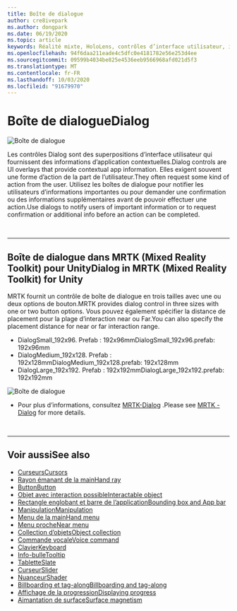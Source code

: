 ```yaml
---
title: Boîte de dialogue
author: cre8ivepark
ms.author: dongpark
ms.date: 06/19/2020
ms.topic: article
keywords: Réalité mixte, HoloLens, contrôles d’interface utilisateur, interaction, interface utilisateur, expérience utilisateur, conception UX, interface utilisateur spatiale, interaction spatiale, interface utilisateur 3D, expérience utilisateur 3D
ms.openlocfilehash: 94f6daa211eade4c5dfc0e4181782e56e253d4ee
ms.sourcegitcommit: 09599b4034be825e4536eeb9566968afd021d5f3
ms.translationtype: MT
ms.contentlocale: fr-FR
ms.lasthandoff: 10/03/2020
ms.locfileid: "91679970"
---
```

# <a name="dialog"></a><span data-ttu-id="87732-103">Boîte de dialogue</span><span class="sxs-lookup"><span data-stu-id="87732-103">Dialog</span></span>

![Boîte de dialogue](images/MRTK_UX_Dialog.jpg)

<span data-ttu-id="87732-105">Les contrôles Dialog sont des superpositions d’interface utilisateur qui fournissent des informations d’application contextuelles.</span><span class="sxs-lookup"><span data-stu-id="87732-105">Dialog controls are UI overlays that provide contextual app information.</span></span> <span data-ttu-id="87732-106">Elles exigent souvent une forme d’action de la part de l’utilisateur.</span><span class="sxs-lookup"><span data-stu-id="87732-106">They often request some kind of action from the user.</span></span> <span data-ttu-id="87732-107">Utilisez les boîtes de dialogue pour notifier les utilisateurs d’informations importantes ou pour demander une confirmation ou des informations supplémentaires avant de pouvoir effectuer une action.</span><span class="sxs-lookup"><span data-stu-id="87732-107">Use dialogs to notify users of important information or to request confirmation or additional info before an action can be completed.</span></span>

<br>

---

## <a name="dialog-in-mrtk-mixed-reality-toolkit-for-unity"></a><span data-ttu-id="87732-108">Boîte de dialogue dans MRTK (Mixed Reality Toolkit) pour Unity</span><span class="sxs-lookup"><span data-stu-id="87732-108">Dialog in MRTK (Mixed Reality Toolkit) for Unity</span></span>
<span data-ttu-id="87732-109">MRTK fournit un contrôle de boîte de dialogue en trois tailles avec une ou deux options de bouton.</span><span class="sxs-lookup"><span data-stu-id="87732-109">MRTK provides dialog control in three sizes with one or two button options.</span></span> <span data-ttu-id="87732-110">Vous pouvez également spécifier la distance de placement pour la plage d’interaction near ou Far.</span><span class="sxs-lookup"><span data-stu-id="87732-110">You can also specify the placement distance for near or far interaction range.</span></span> 

- <span data-ttu-id="87732-111">DialogSmall_192x96. Prefab : 192x96mm</span><span class="sxs-lookup"><span data-stu-id="87732-111">DialogSmall_192x96.prefab: 192x96mm</span></span>
- <span data-ttu-id="87732-112">DialogMedium_192x128. Prefab : 192x128mm</span><span class="sxs-lookup"><span data-stu-id="87732-112">DialogMedium_192x128.prefab: 192x128mm</span></span>
- <span data-ttu-id="87732-113">DialogLarge_192x192. Prefab : 192x192mm</span><span class="sxs-lookup"><span data-stu-id="87732-113">DialogLarge_192x192.prefab: 192x192mm</span></span>

![Boîte de dialogue](images/MRTK_UX_Dialog_Types.jpg)


* <span data-ttu-id="87732-115">Pour plus d’informations, consultez [MRTK-Dialog](https://microsoft.github.io/MixedRealityToolkit-Unity/Assets/MRTK/SDK/Experimental/Dialog/README_Dialog.html) .</span><span class="sxs-lookup"><span data-stu-id="87732-115">Please see [MRTK - Dialog](https://microsoft.github.io/MixedRealityToolkit-Unity/Assets/MRTK/SDK/Experimental/Dialog/README_Dialog.html) for more details.</span></span>

<br>

---

## <a name="see-also"></a><span data-ttu-id="87732-116">Voir aussi</span><span class="sxs-lookup"><span data-stu-id="87732-116">See also</span></span>

* [<span data-ttu-id="87732-117">Curseurs</span><span class="sxs-lookup"><span data-stu-id="87732-117">Cursors</span></span>](cursors.md)
* [<span data-ttu-id="87732-118">Rayon émanant de la main</span><span class="sxs-lookup"><span data-stu-id="87732-118">Hand ray</span></span>](point-and-commit.md)
* [<span data-ttu-id="87732-119">Button</span><span class="sxs-lookup"><span data-stu-id="87732-119">Button</span></span>](button.md)
* [<span data-ttu-id="87732-120">Objet avec interaction possible</span><span class="sxs-lookup"><span data-stu-id="87732-120">Interactable object</span></span>](interactable-object.md)
* [<span data-ttu-id="87732-121">Rectangle englobant et barre de l’application</span><span class="sxs-lookup"><span data-stu-id="87732-121">Bounding box and App bar</span></span>](app-bar-and-bounding-box.md)
* [<span data-ttu-id="87732-122">Manipulation</span><span class="sxs-lookup"><span data-stu-id="87732-122">Manipulation</span></span>](direct-manipulation.md)
* [<span data-ttu-id="87732-123">Menu de la main</span><span class="sxs-lookup"><span data-stu-id="87732-123">Hand menu</span></span>](hand-menu.md)
* [<span data-ttu-id="87732-124">Menu proche</span><span class="sxs-lookup"><span data-stu-id="87732-124">Near menu</span></span>](near-menu.md)
* [<span data-ttu-id="87732-125">Collection d’objets</span><span class="sxs-lookup"><span data-stu-id="87732-125">Object collection</span></span>](object-collection.md)
* [<span data-ttu-id="87732-126">Commande vocale</span><span class="sxs-lookup"><span data-stu-id="87732-126">Voice command</span></span>](voice-input.md)
* [<span data-ttu-id="87732-127">Clavier</span><span class="sxs-lookup"><span data-stu-id="87732-127">Keyboard</span></span>](keyboard.md)
* [<span data-ttu-id="87732-128">Info-bulle</span><span class="sxs-lookup"><span data-stu-id="87732-128">Tooltip</span></span>](tooltip.md)
* [<span data-ttu-id="87732-129">Tablette</span><span class="sxs-lookup"><span data-stu-id="87732-129">Slate</span></span>](slate.md)
* [<span data-ttu-id="87732-130">Curseur</span><span class="sxs-lookup"><span data-stu-id="87732-130">Slider</span></span>](slider.md)
* [<span data-ttu-id="87732-131">Nuanceur</span><span class="sxs-lookup"><span data-stu-id="87732-131">Shader</span></span>](shader.md)
* [<span data-ttu-id="87732-132">Billboarding et tag-along</span><span class="sxs-lookup"><span data-stu-id="87732-132">Billboarding and tag-along</span></span>](billboarding-and-tag-along.md)
* [<span data-ttu-id="87732-133">Affichage de la progression</span><span class="sxs-lookup"><span data-stu-id="87732-133">Displaying progress</span></span>](progress.md)
* [<span data-ttu-id="87732-134">Aimantation de surface</span><span class="sxs-lookup"><span data-stu-id="87732-134">Surface magnetism</span></span>](surface-magnetism.md)
